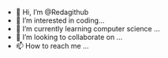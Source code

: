 - 👋 Hi, I’m @Redagithub
- 👀 I’m interested in coding...
- 🌱 I’m currently learning computer science ...
- 💞️ I’m looking to collaborate on ...
- 📫 How to reach me ...

<!---
Redagithub/Redagithub is a ✨ special ✨ repository because its `README.md` (this file) appears on your GitHub profile.
You can click the Preview link to take a look at your changes.
--->
